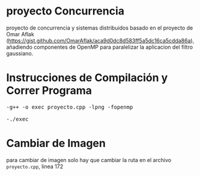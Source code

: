# proyecto Concurrencia
proyecto de concurrencia y sistemas distribuidos basado en 
el proyecto de Omar Aflak (https://gist.github.com/OmarAflak/aca9d0dc8d583ff5a5dc16ca5cdda86a), añadiendo componentes 
de OpenMP para paralelizar la aplicacion del filtro gaussiano.

# Instrucciones de Compilación y Correr Programa
<pre>
-g++ -o exec proyecto.cpp -lpng -fopenmp

-./exec
</pre>

# Cambiar de Imagen
para cambiar de imagen solo hay que cambiar la ruta en el archivo ``proyecto.cpp``, linea 172
